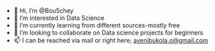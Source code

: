 - 👋 Hi, I’m @Bou5chey
- 👀 I’m interested in Data Science
- 🌱 I’m currently learning from different sources-mostly free
- 💞️ I’m looking to collaborate on Data science projects for beginners
- 📫 I can be reached via mail or right here; ayenibukola.o@gmail.com

<!---
Bou5chey/Bou5chey is a ✨ special ✨ repository because its `README.md` (this file) appears on your GitHub profile.
You can click the Preview link to take a look at your changes.
--->
